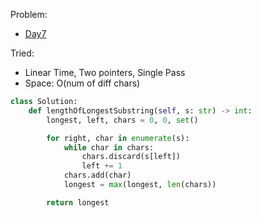 Problem:
   - [Day7](https://leetcode.com/explore/challenge/card/january-leetcoding-challenge-2021/579/week-1-january-1st-january-7th/3595/)

Tried:
   - Linear Time, Two pointers, Single Pass
   - Space: O(num of diff chars)

``` python
class Solution:
    def lengthOfLongestSubstring(self, s: str) -> int:
        longest, left, chars = 0, 0, set()

        for right, char in enumerate(s):
            while char in chars:
                chars.discard(s[left])
                left += 1
            chars.add(char)
            longest = max(longest, len(chars))

        return longest
```